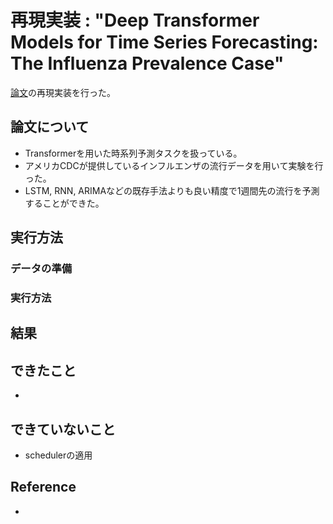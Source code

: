 # 再現実装 : "Deep Transformer Models for Time Series Forecasting: The Influenza Prevalence Case"

[論文]()の再現実装を行った。

## 論文について

- Transformerを用いた時系列予測タスクを扱っている。
- アメリカCDCが提供しているインフルエンザの流行データを用いて実験を行った。
- LSTM, RNN, ARIMAなどの既存手法よりも良い精度で1週間先の流行を予測することができた。

## 実行方法

### データの準備

### 実行方法

## 結果

## できたこと

- 

## できていないこと

- schedulerの適用

## Reference

- []()

